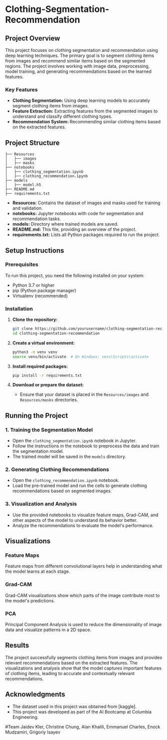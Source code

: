 # Clothing-Segmentation-Recommendation

## Project Overview

This project focuses on clothing segmentation and recommendation using deep learning techniques. The primary goal is to segment clothing items from images and recommend similar items based on the segmented regions. The project involves working with image data, preprocessing, model training, and generating recommendations based on the learned features.

### Key Features
- **Clothing Segmentation:** Using deep learning models to accurately segment clothing items from images.
- **Feature Extraction:** Extracting features from the segmented images to understand and classify different clothing types.
- **Recommendation System:** Recommending similar clothing items based on the extracted features.

## Project Structure

```
├── Resources
│   ├── images
│   ├── masks
├── notebooks
│   ├── clothing_segmentation.ipynb
│   ├── clothing_recommendation.ipynb
├── models
│   ├── model.h5
├── README.md
├── requirements.txt
```

- **Resources:** Contains the dataset of images and masks used for training and validation.
- **notebooks:** Jupyter notebooks with code for segmentation and recommendation tasks.
- **models:** Directory where trained models are saved.
- **README.md:** This file, providing an overview of the project.
- **requirements.txt:** Lists all Python packages required to run the project.

## Setup Instructions

### Prerequisites

To run this project, you need the following installed on your system:
- Python 3.7 or higher
- pip (Python package manager)
- Virtualenv (recommended)

### Installation

1. **Clone the repository:**
   ```sh
   git clone https://github.com/yourusername/clothing-segmentation-recommendation.git
   cd clothing-segmentation-recommendation
   ```

2. **Create a virtual environment:**
   ```sh
   python3 -m venv venv
   source venv/bin/activate  # On Windows: venv\Scripts\activate
   ```

3. **Install required packages:**
   ```sh
   pip install -r requirements.txt
   ```

4. **Download or prepare the dataset:**
   - Ensure that your dataset is placed in the `Resources/images` and `Resources/masks` directories.

## Running the Project

### 1. Training the Segmentation Model

- Open the `clothing_segmentation.ipynb` notebook in Jupyter.
- Follow the instructions in the notebook to preprocess the data and train the segmentation model.
- The trained model will be saved in the `models` directory.

### 2. Generating Clothing Recommendations

- Open the `clothing_recommendation.ipynb` notebook.
- Load the pre-trained model and run the cells to generate clothing recommendations based on segmented images.

### 3. Visualization and Analysis

- Use the provided notebooks to visualize feature maps, Grad-CAM, and other aspects of the model to understand its behavior better.
- Analyze the recommendations to evaluate the model's performance.

## Visualizations

### Feature Maps
Feature maps from different convolutional layers help in understanding what the model learns at each stage.

### Grad-CAM
Grad-CAM visualizations show which parts of the image contribute most to the model's predictions.

### PCA
Principal Component Analysis is used to reduce the dimensionality of image data and visualize patterns in a 2D space.

## Results

The project successfully segments clothing items from images and provides relevant recommendations based on the extracted features. The visualizations and analysis show that the model captures important features of clothing items, leading to accurate and contextually relevant recommendations.

## Acknowledgments

- The dataset used in this project was obtained from [kaggle].
- This project was developed as part of the AI Bootcamp at Columbia Engineering.

#Team
Jaidev Kler, Christine Chung, Alan Khalili, Emmanuel Charles, Enock Mudzamiri, Grigoriy Isayev 
